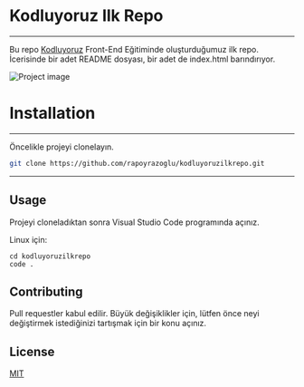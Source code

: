 # Kodluyoruz Ilk Repo

***

Bu repo [Kodluyoruz](https://www.kodluyoruz.org/) Front-End Eğitiminde oluşturduğumuz ilk repo. İcerisinde bir adet README dosyası, bir adet de index.html barındırıyor.

![Project image](C:\Users\poyra\Downloads\repo%20ekran%20goruntusu'.PNG)

# Installation

***

Öncelikle projeyi clonelayın.

```bash
git clone https://github.com/rapoyrazoglu/kodluyoruzilkrepo.git
```

---

## Usage

Projeyi cloneladıktan sonra Visual Studio Code programında açınız.

Linux için:

```linux
cd kodluyoruzilkrepo
code .
```

## Contributing

Pull requestler kabul edilir. Büyük değişiklikler için, lütfen önce neyi değiştirmek istediğinizi tartışmak için bir konu açınız.

## License

[MIT](https://choosealicense.com/licenses/mit/)


